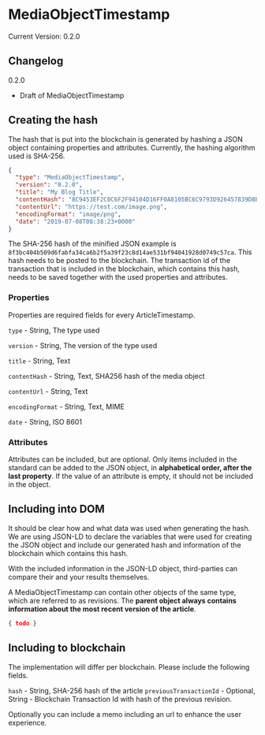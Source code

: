 # MediaObjectTimestamp

Current Version: 0.2.0

## Changelog
0.2.0
- Draft of MediaObjectTimestamp

## Creating the hash

The hash that is put into the blockchain is generated by hashing a JSON object containing properties and attributes. Currently, the hashing algorithm used is SHA-256.

```json
{
  "type": "MediaObjectTimestamp",
  "version": "0.2.0",
  "title": "My Blog Title",
  "contentHash": "8C9453EF2C0C6F2F94104D16FF0A8105BC6C9793D926457839D8BCADE0888342",
  "contentUrl": "https://test.com/image.png",
  "encodingFormat": "image/png",
  "date": "2019-07-08T08:38:23+0000"
}
```

The SHA-256 hash of the minified JSON example is `8f3bc404b509d6fabfa34ca6b2f5a39f23c8d14ae531bf94041928d0749c57ca`. This hash needs to be posted to the blockchain. The transaction id of the transaction that is included in the blockchain, which contains this hash, needs to be saved together with the used properties and attributes. 

### Properties

Properties are required fields for every ArticleTimestamp. 

`type` - String, The type used

`version` - String, The version of the type used

`title` - String, Text

`contentHash` - String, Text, SHA256 hash of the media object

`contentUrl` - String, Text

`encodingFormat` - String, Text, MIME

`date` - String, ISO 8601

### Attributes

Attributes can be included, but are optional. Only items included in the standard can be added to the JSON object, in **alphabetical order, after the last property**. If the value of an attribute is empty, it should not be included in the object.

## Including into DOM

It should be clear how and what data was used when generating the hash. We are using JSON-LD to declare the variables that were used for creating the JSON object and include our generated hash and information of the blockchain which contains this hash. 

With the included information in the JSON-LD object, third-parties can compare their and your results themselves.

A MediaObjectTimestamp can contain other objects of the same type, which are referred to as revisions. The **parent object always contains information about the most recent version of the article**.

```json
{ todo }
```

## Including to blockchain

The implementation will differ per blockchain. Please include the following fields. 

`hash` - String, SHA-256 hash of the article 
`previousTransactionId` - Optional, String - Blockchain Transaction Id with hash of the previous revision.

Optionally you can include a memo including an url to enhance the user experience.
